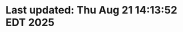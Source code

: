 <!-- file: .github/workflow-status.md -->
<!-- version: 1.0.0 -->
<!-- guid: ff2b726b-295f-4713-b4f2-eab82e3c035f -->

# Last updated: Thu Aug 21 14:13:52 EDT 2025
